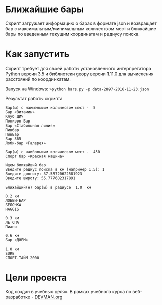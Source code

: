 # Ближайшие бары

Скрипт загружает информацию о барах в формате json и возвращает бар c максимальным/минимальным количеством мест и ближайшие бары по введенным текущим координатам и радиусу поиска.

# Как запустить

Скрипт требует для своей работы установленного интерпретатора Python версии 3.5 и библиотеки geopy версии 1.11.0 для вычисления расстояний по координкатам.

Запуск на Windows: `>python bars.py -p data-2897-2016-11-23.json`

Результат работы скрипта

```
Бар(ы) с наименьшим количесвом мест -  5
Бар «Витамин»
Клуб ДИЧ
Попкорн Бар
Бар «Стабильная линия»
Пивбар
ПивБар
Бар 365
Лоби-бар «Галерея»

Бар(ы) с наибольшим количесвом мест -  450
Спорт бар «Красная машина»

Ищем ближайший бар
Введите радиус поиска в км (например 1.5): 1
Введите долготу: 37.58720622581923
Введите широту: 55.777682317891

Ближайший(е) бар(ы) в радиусе  1.0  км

0.2 км
ЛОББИ-БАР
БЕЛОЧКА
HAGGIS

0.3 км
ЛЕ СПА
Пиано

0.6 км
Бар «ДЖЕМ»

1.0 км
SURE
СПОРТ-ТАЙМ 2000

```

# Цели проекта

Код создан в учебных целях. В рамках учебного курса по веб-разработке - [DEVMAN.org](https://devman.org)
